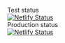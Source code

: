 Test status  
[![Netlify Status](https://api.netlify.com/api/v1/badges/08ce6912-de5d-4d7f-a189-a9be432310c3/deploy-status)](https://app.netlify.com/sites/agem-test/deploys)  
Production status  
[![Netlify Status](https://api.netlify.com/api/v1/badges/410b23a0-69c2-44e4-bcd8-fa7e97b110bf/deploy-status)](https://app.netlify.com/sites/agem-web/deploys)
